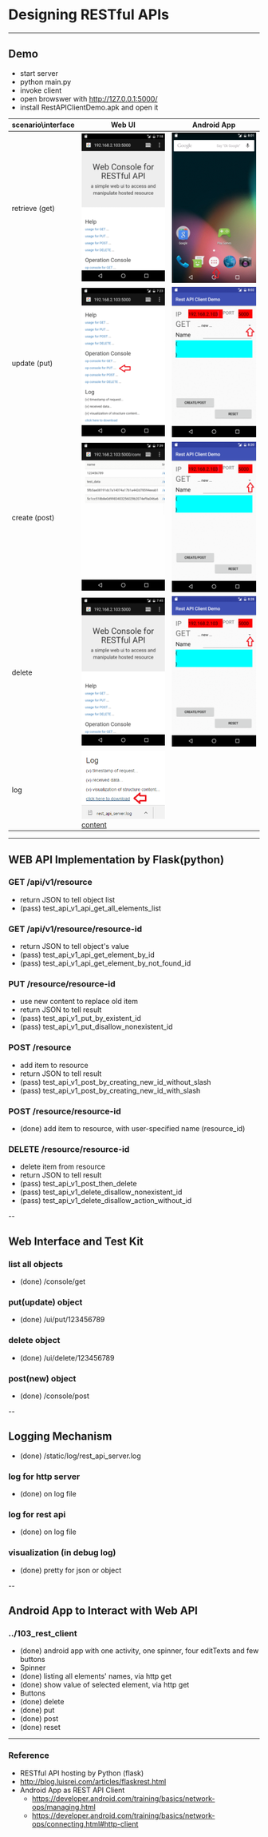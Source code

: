 # Designing RESTful APIs
---

## Demo

* start server
 * python main.py
* invoke client
 * open browswer with http://127.0.0.1:5000/
 * install RestAPIClientDemo.apk and open it

| scenario\interface | Web UI | Android App |
|---|---|---|
| retrieve (get) | ![browswer](demo/browswer_01_get.gif) | ![app](demo/app_01_get.gif) |
| update (put) | ![browswer](demo/browswer_02_put.gif) | ![app](demo/app_02_put.gif) |
| create (post) | ![browswer](demo/browswer_03_post.gif) | ![app](demo/app_03_post.gif) |
| delete | ![browswer](demo/browswer_04_delete.gif) | ![app](demo/app_04_delete.gif) |
| log | ![browswer](demo/browswer_05_log1.png) [content](demo/browswer_05_log2.png) |  |

---

## WEB API Implementation by Flask(python)

### GET /api/v1/resource
* return JSON to tell object list
 * (pass) test_api_v1_api_get_all_elements_list

### GET /api/v1/resource/resource-id
* return JSON to tell object's value
 * (pass) test_api_v1_api_get_element_by_id
 * (pass) test_api_v1_api_get_element_by_not_found_id

### PUT /resource/resource-id
* use new content to replace old item
* return JSON to tell result
 * (pass) test_api_v1_put_by_existent_id
 * (pass) test_api_v1_put_disallow_nonexistent_id

### POST /resource
* add item to resource
* return JSON to tell result
 * (pass) test_api_v1_post_by_creating_new_id_without_slash
 * (pass) test_api_v1_post_by_creating_new_id_with_slash

### POST /resource/resource-id
* (done) add item to resource, with user-specified name (resource_id)

### DELETE /resource/resource-id
* delete item from resource
* return JSON to tell result
 * (pass) test_api_v1_post_then_delete
 * (pass) test_api_v1_delete_disallow_nonexistent_id
 * (pass) test_api_v1_delete_disallow_action_without_id

--

## Web Interface and Test Kit

### list all objects
* (done) /console/get

### put(update) object
* (done) /ui/put/123456789

### delete object
* (done) /ui/delete/123456789

### post(new) object
* (done) /console/post

--

## Logging Mechanism
* (done) /static/log/rest_api_server.log

### log for http server
* (done) on log file

### log for rest api
* (done) on log file

### visualization (in debug log)
* (done) pretty for json or object

--
## Android App to Interact with Web API
### ../103_rest_client
* (done) android app with one activity, one spinner, four editTexts and few buttons
* Spinner
 * (done) listing all elements' names, via http get
 * (done) show value of selected element, via http get
* Buttons
 * (done) delete
 * (done) put
 * (done) post
 * (done) reset


---

### Reference
 * RESTful API hosting by Python (flask)
  * http://blog.luisrei.com/articles/flaskrest.html
 * Android App as REST API Client
   * https://developer.android.com/training/basics/network-ops/managing.html
   *  https://developer.android.com/training/basics/network-ops/connecting.html#http-client

